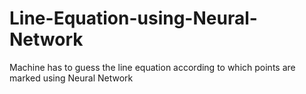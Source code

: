 # Line-Equation-using-Neural-Network
Machine has to guess the line equation according to which points are marked using Neural Network
